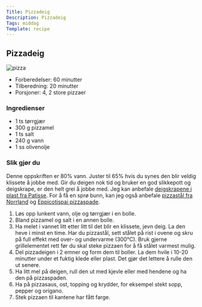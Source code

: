 ```yaml
---
Title: Pizzadeig
Description: Pizzadeig
Tags: middag
Template: recipe
---
```

## Pizzadeig
![pizza](%assets_url%/pizza.jpg)

- Forberedelser: 60 minutter
- Tilberedning: 20 minutter
- Porsjoner: 4, 2 store pizzaer

### Ingredienser
<!-- for eksempel - 7g tørrgjær -->
- 1 ts tørrgjær
- 300 g pizzamel
- 1 ts salt
- 240 g vann
- 1 ss olivenolje

### Slik gjør du

Denne oppskriften er 80% vann. Juster til 65% hvis du synes den blir veldig klissete å jobbe med. Gir du deigen nok tid og bruker en god slikkepott og deigskrape, er den helt grei å jobbe med. Jeg kan anbefale [deigskrapene i plast fra Patisse](https://slikkepott.no/produkt/patisse-deigskrape-sett-trapes-pk-4/). For å få en sprø bunn, kan jeg også anbefale [pizzastål fra Norrland](https://bakerenogkokken.no/bakeutstyr/bakestenovnssten/gourmetstal-norrland-pizzastal/) og [Eppicotispai pizzaspade](https://bakerenogkokken.no/kjokkenredskaper/stekespader/eppicotispai-kvadratisk-pizzabakespade-bjork/).

1. Løs opp lunkent vann, olje og tørrgjær i en bolle.
2. Bland pizzamel og salt i en annen bolle.
3. Ha melet i vannet litt etter litt til det blir en klissete, jevn deig. La den heve i minst en time. Har du pizzastål, sett stålet på rist i ovene og skru på full effekt med over- og undervarme (300&deg;C). Bruk gjerne grillelementet rett før du skal steke pizzaen for å få stålet varmest mulig.
4. Del pizzadeigen i 2 emner og form dem til boller. La dem hvile i 10-20 minutter under et fuktig klede eller plast. Det gjør det lettere å rulle den ut senere.
5. Ha litt mel på deigen, rull den ut med kjevle eller med hendene og ha den på pizzaspaden.
6. Ha på pizzasaus, ost, topping og krydder, for eksempel stekt sopp, pepper og origano.
7. Stek pizzaen til kantene har fått farge.
